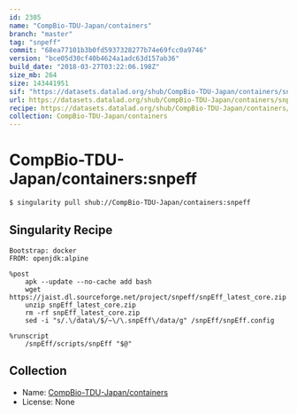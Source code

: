 ```yaml
---
id: 2305
name: "CompBio-TDU-Japan/containers"
branch: "master"
tag: "snpeff"
commit: "68ea77101b3b0fd5937328277b74e69fcc0a9746"
version: "bce05d30cf40b4624a1adc63d157ab36"
build_date: "2018-03-27T03:22:06.198Z"
size_mb: 264
size: 143441951
sif: "https://datasets.datalad.org/shub/CompBio-TDU-Japan/containers/snpeff/2018-03-27-68ea7710-bce05d30/bce05d30cf40b4624a1adc63d157ab36.simg"
url: https://datasets.datalad.org/shub/CompBio-TDU-Japan/containers/snpeff/2018-03-27-68ea7710-bce05d30/
recipe: https://datasets.datalad.org/shub/CompBio-TDU-Japan/containers/snpeff/2018-03-27-68ea7710-bce05d30/Singularity
collection: CompBio-TDU-Japan/containers
---
```


# CompBio-TDU-Japan/containers:snpeff

```bash
$ singularity pull shub://CompBio-TDU-Japan/containers:snpeff
```

## Singularity Recipe

```singularity
Bootstrap: docker
FROM: openjdk:alpine

%post
    apk --update --no-cache add bash
    wget https://jaist.dl.sourceforge.net/project/snpeff/snpEff_latest_core.zip
    unzip snpEff_latest_core.zip
    rm -rf snpEff_latest_core.zip
    sed -i "s/.\/data\/$/~\/\.snpEff\/data/g" /snpEff/snpEff.config

%runscript
    /snpEff/scripts/snpEff "$@"
```

## Collection

 - Name: [CompBio-TDU-Japan/containers](https://github.com/CompBio-TDU-Japan/containers)
 - License: None

